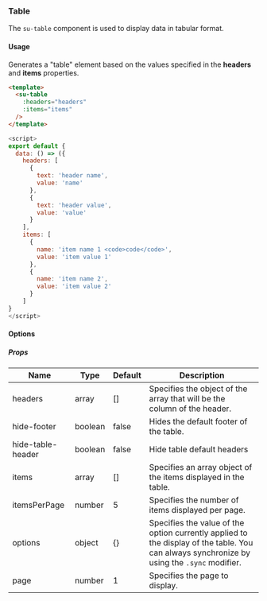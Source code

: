 ### Table

The `su-table` component is used to display data in tabular format.

<su-divider class = "mb-8" />

#### Usage

Generates a "table" element based on the values specified in the **headers** and **items** properties.

```html
<template>
  <su-table
    :headers="headers"
    :items="items"
  />
</template>
```

```js
<script>
export default {
  data: () => ({
    headers: [
      {
        text: 'header name',
        value: 'name'
      },
      {
        text: 'header value',
        value: 'value'
      }
    ],
    items: [
      {
        name: 'item name 1 <code>code</code>',
        value: 'item value 1'
      },
      {
        name: 'item name 2',
        value: 'item value 2'
      }
    ]
}
</script>
```

#### Options

<sample class="mb-4" />

##### Props

| Name | Type | Default | Description |
| ---- | ---- | ------- | ----------- |
| headers | array | [] | Specifies the object of the array that will be the column of the header. |
| hide-footer | boolean | false | Hides the default footer of the table. |
| hide-table-header | boolean | false | Hide table default headers |
| items | array | [] | Specifies an array object of the items displayed in the table. |
| itemsPerPage | number | 5 | Specifies the number of items displayed per page. |
| options | object | \{\} | Specifies the value of the option currently applied to the display of the table. You can always synchronize by using the `.sync` modifier. |
| page | number | 1 | Specifies the page to display. |